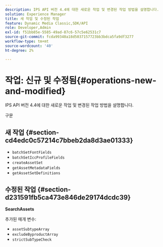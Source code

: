 ```yaml
---
description: IPS API 버전 4.4에 대한 새로운 작업 및 변경된 작업 방법을 설명합니다.
solution: Experience Manager
title: 새 작업 및 수정된 작업
feature: Dynamic Media Classic,SDK/API
role: Developer,Admin
exl-id: f51bb85e-5585-49ad-87c6-57c5e62531c7
source-git-commit: fcda99340a18d5037157723bb3bdca5fa9df3277
workflow-type: tm+mt
source-wordcount: '40'
ht-degree: 2%

---
```


# 작업: 신규 및 수정됨{#operations-new-and-modified}

IPS API 버전 4.4에 대한 새로운 작업 및 변경된 작업 방법을 설명합니다.

구문

## 새 작업 {#section-cd4edc0c57214c7bbeb2da8d3ae01333}

* `batchSetFontFields`
* `batchSetIccProfileFields`
* `createAssetSet`
* `getAssetMetadataFields`
* `getAssetSetDefinitions`

## 수정된 작업 {#section-d231591fb5ca473e846de29174dcdc39}

**SearchAssets**

추가된 매개 변수:

* `assetSubtypeArray`
* `excludeByproductArray`
* `strictSubTypeCheck`
